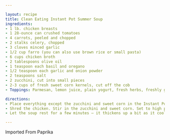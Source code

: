 ```yaml
---

layout: recipe
title: Clean Eating Instant Pot Summer Soup
ingredients:
- 1 lb. chicken breasts
- 1 28-ounce can crushed tomatoes
- 4 carrots, peeled and chopped
- 2 stalks celery, chopped
- 3 cloves minced garlic
- 1/2 cup farro (you can also use brown rice or small pasta)
- 6 cups chicken broth
- 2 tablespoons olive oil
- 1 teaspoon each basil and oregano
- 1/2 teaspoon each garlic and onion powder
- 2 teaspoons salt
- 2 zucchini, cut into small pieces
- 2-3 cups of fresh sweet corn kernels, cut off the cob
- Toppings: Parmesan, lemon juice, plain yogurt, fresh herbs, freshly ground pepper, etc.

directions:
- Place everything except the zucchini and sweet corn in the Instant Pot or pressure cooker. Set to high pressure for 20 minutes. Release the steam.
- Shred the chicken. Stir in the zucchini and sweet corn. Set to high pressure for another 5 minutes. Release the steam.
- Let the soup rest for a few minutes – it thickens up a bit as it cools. Season with more salt and pepper and whatever toppings you like. Aaand devour!

---
```

Imported From Paprika